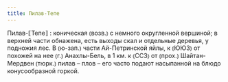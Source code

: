```yaml
---
title: Пилав-Тепе
---
```


Пилав-⟦Тепе⟧
: коническая ⦅возв.⦆ с немного округленной вершиной; в верхней части обнажена, есть выходы скал и отдельные деревья, у подножия лес. В ⦅ю-зап.⦆ части Ай-Петринской яйлы, к ⦅ЮЮЗ⦆ от похожей на нее ⦅г.⦆ Анахлы-Бель, в 1 км. к ⦅ССЗ⦆ от ⦅прох.⦆ Шайтан-Мердвен ⦅тюрк.⦆ пилав – плов – его часто подают насыпанной на блюдо конусообразной горкой.
